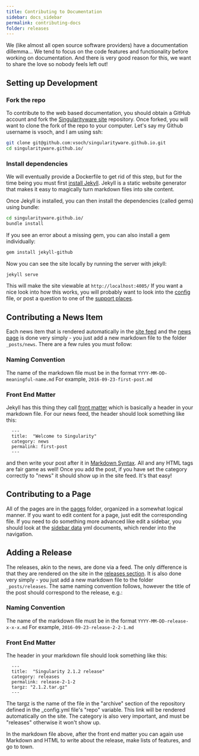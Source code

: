 ```yaml
---
title: Contributing to Documentation
sidebar: docs_sidebar
permalink: contributing-docs
folder: releases
---
```


We (like almost all open source software providers) have a documentation dillemma... We tend to focus on the code features and functionality before working on documentation. And there is very good reason for this, we want to share the love so nobody feels left out!


## Setting up Development

### Fork the repo
To contribute to the web based documentation, you should obtain a GitHub account and fork the <a href="{{site.repo}}/singularityware.github.io" target="_blank">Singularityware site</a> repository. Once forked, you will want to clone the fork of the repo to your computer. Let's say my Github username is vsoch, and I am using ssh:

```bash
git clone git@github.com:vsoch/singularityware.github.io.git
cd singularityware.github.io/
```

### Install dependencies
We will eventually provide a Dockerfile to get rid of this step, but for the time being you must first <a href="https://jekyllrb.com/docs/installation/" target="_blank">install Jekyll</a>. Jekyll is a static website generator that makes it easy to magically turn markdown files into site content.

Once Jekyll is installed, you can then install the dependencies (called gems) using bundle:

```bash
cd singularityware.github.io/
bundle install
```

If you see an error about a missing gem, you can also install a gem individually:

```bash
gem install jekyll-github
```

Now you can see the site locally by running the server with jekyll:

```bash
jekyll serve
```

This will make the site viewable at `http://localhost:4005/` If you want a nice look into how this works, you will probably want to look into the <a href="" target="_blank">config</a> file, or post a question to one of the <a href="/support" target="_blank">support places</a>.


## Contributing a News Item

Each news item that is rendered automatically in the <a href="http://localhost:4005/feed.xml" target="_blank">site feed</a> and the <a href="/blog" target="_blank">news page</a> is done very simply - you just add a new markdown file to the folder `_posts/news`. There are a few rules you must follow:

### Naming Convention
The name of the markdown file must be in the format `YYYY-MM-DD-meaningful-name.md` For example, `2016-09-23-first-post.md`

### Front End Matter
Jekyll has this thing they call <a href="https://jekyllrb.com/docs/frontmatter/" target="_blank">front matter</a> which is basically a header in your markdown file. For our news feed, the header should look something like this:

      
      ---
      title:  "Welcome to Singularity"
      category: news
      permalink: first-post
      ---

and then write your post after it in <a href="https://github.com/adam-p/markdown-here/wiki/Markdown-Cheatsheet" target="_blank">Markdown Syntax</a>. All and any HTML tags are fair game as well! Once you add the post, if you have set the category correctly to "news" it should show up in the site feed. It's that easy!

## Contributing to a Page

All of the pages are in the <a href="{{ site.repo }}/blob/master/pages" target="_blank">pages</a> folder, organized in a somewhat logical manner. If you want to edit content for a page, just edit the corresponding file. If you need to do something more advanced like edit a sidebar, you should look at the <a href="{{ site.repo }}/blob/master/_data/sidebar" target="_blank">sidebar data</a> yml documents, which render into the navigation.

## Adding a Release

The releases, akin to the news, are done via a feed. The only difference is that they are rendered on the site in the  <a href="/releases" target="_blank">releases section</a>. It is also done very simply - you just add a new markdown file to the folder `_posts/releases`. The same naming convention follows, however the title of the post should correspond to the release, e.g.:

### Naming Convention
The name of the markdown file must be in the format `YYYY-MM-DD-release-x-x-x.md` For example, `2016-09-23-release-2-2-1.md`

### Front End Matter
The header in your markdown file should look something like this:

      ---
      title:  "Singularity 2.1.2 release"
      category: releases
      permalink: release-2-1-2
      targz: "2.1.2.tar.gz"
      ---      

The targz is the name of the file in the "archive" section of the repository defined in the _config.yml file's "repo" variable. This link will be rendered automatically on the site. The category is also very important, and must be "releases" otherwise it won't show up.

In the markdown file above, after the front end matter you can again use Markdown and HTML to write about the release, make lists of features, and go to town.

